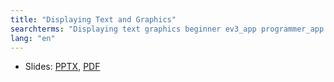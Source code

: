 ```yaml
---
title: "Displaying Text and Graphics"
searchterms: "Displaying text graphics beginner ev3_app programmer_app toggle displaying_text_and_graphics"
lang: "en"
---
```



    
 <ul>
 <li class="ng-binding">Slides:
 <a href="TabletLessons/beginner/Display.pptx">PPTX</a>,
 <a href="TabletLessons/beginner/Display.pdf">PDF</a>
 </li>
 </ul>
